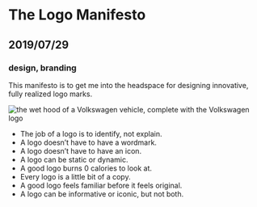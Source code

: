 # The Logo Manifesto
## 2019/07/29
### design, branding

This manifesto is to get me into the headspace for designing innovative, fully realized logo marks.

![the wet hood of a Volkswagen vehicle, complete with the Volkswagen logo](/_images/blog/vw-hood.jpg)

 - The job of a logo is to identify, not explain.
 - A logo doesn’t have to have a wordmark.
 - A logo doesn’t have to have an icon.
 - A logo can be static or dynamic.
 - A good logo burns 0 calories to look at.
 - Every logo is a little bit of a copy.
 - A good logo feels familiar before it feels original.
 - A logo can be informative or iconic, but not both.
